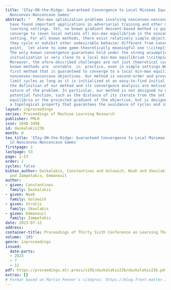 ```yaml
---
title: 'STay-ON-the-Ridge: Guaranteed Convergence to Local Minimax Equilibrium in
  Nonconvex-Nonconcave Games'
abstract: "   Min-max optimization problems involving nonconvex-nonconcave objectives
  have found important applications in adversarial training and other multi-agent
  learning settings. Yet, no known gradient descent-based method is guaranteed to
  converge to (even local notions of) min-max equilibrium in the nonconvex-nonconcave
  setting. For all known methods, there exist relatively simple objectives for which
  they cycle or exhibit other undesirable behavior different from converging to a
  point,  let alone to some game-theoretically meaningful one \\citep{flokas2019poincare,hsieh2021limits}.
  The only known convergence guarantees hold under the strong assumption that the
  initialization is very close to a local min-max equilibrium \\citep{wang2019solving}.
  Moreover, the afore-described challenges are not just theoretical curiosities. All
  known methods are  unstable  in  practice, even in simple settings.We propose the
  first method that is guaranteed to converge to a local min-max equilibrium for smooth
  nonconvex-nonconcave objectives. Our method is second-order and provably escapes
  limit cycles as long as it is initialized at an easy-to-find initial point. Both
  the definition of our method and its convergence analysis are motivated by the topological
  nature of the problem. In particular, our method is not designed to decrease some
  potential function, such as the distance of its iterate from the set of local min-max
  equilibria or the projected gradient of the objective, but is designed to satisfy
  a topological property that guarantees the avoidance of cycles and implies its convergence."
layout: inproceedings
series: Proceedings of Machine Learning Research
publisher: PMLR
issn: 2640-3498
id: daskalakis23b
month: 0
tex_title: 'STay-ON-the-Ridge: Guaranteed Convergence to Local Minimax Equilibrium
  in Nonconvex-Nonconcave Games'
firstpage: 1
lastpage: 53
page: 1-53
order: 1
cycles: false
bibtex_author: Daskalakis, Constantinos and Golowich, Noah and Skoulakis, Stratis
  and Zampetakis, Emmanouil
author:
- given: Constantinos
  family: Daskalakis
- given: Noah
  family: Golowich
- given: Stratis
  family: Skoulakis
- given: Emmanouil
  family: Zampetakis
date: 2023-07-12
address: 
container-title: Proceedings of Thirty Sixth Conference on Learning Theory
volume: '195'
genre: inproceedings
issued:
  date-parts:
  - 2023
  - 7
  - 12
pdf: https://proceedings.mlr.press/v195/daskalakis23b/daskalakis23b.pdf
extras: []
# Format based on Martin Fenner's citeproc: https://blog.front-matter.io/posts/citeproc-yaml-for-bibliographies/
---
```

